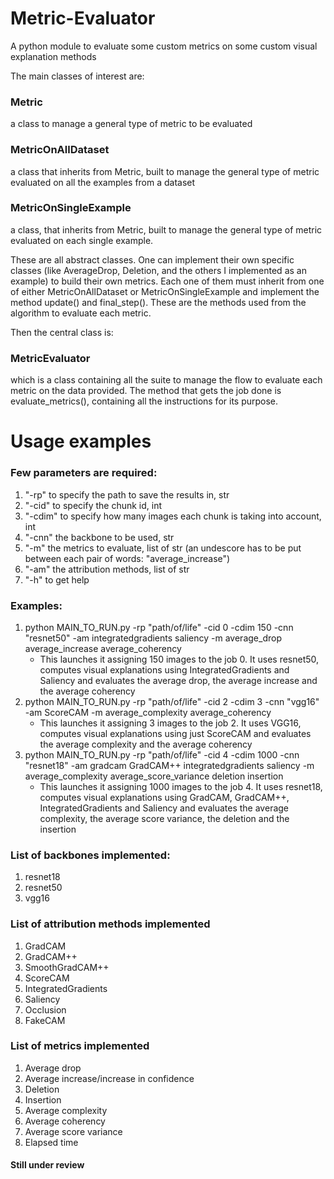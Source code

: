 # Metric-Evaluator
 
A python module to evaluate some custom metrics on some custom visual explanation methods

The main classes of interest are: 

### Metric

a class to manage a general type of metric to be evaluated

### MetricOnAllDataset

a class that inherits from Metric, built to manage the general type of metric evaluated on all the examples from a dataset 

### MetricOnSingleExample

a class, that inherits from Metric, built to manage the general type of metric evaluated on each single example.

These are all abstract classes. One can implement their own specific classes (like AverageDrop, Deletion, and the others I implemented as an example) to build their own metrics. Each one of them must inherit from one of either MetricOnAllDataset or MetricOnSingleExample and implement the method update() and final_step(). These are the methods used from the algorithm to evaluate each metric.

Then the central class is: 

### MetricEvaluator

which is a class containing all the suite to manage the flow to evaluate each metric on the data provided. The method that gets the job done is evaluate_metrics(), containing all the instructions for its purpose.

# Usage examples
### Few parameters are required:
1) "-rp" to specify the path to save the results in, str
2) "-cid" to specify the chunk id, int
3) "-cdim" to specify how many images each chunk is taking into account, int
4) "-cnn" the backbone to be used, str
5) "-m" the metrics to evaluate, list of str (an undescore has to be put between each pair of words: "average_increase")
6) "-am" the attribution methods, list of str
7) "-h" to get help

### Examples:
1) python MAIN_TO_RUN.py -rp "path/of/life" -cid 0 -cdim 150 -cnn "resnet50" -am integratedgradients saliency -m average_drop average_increase average_coherency
   - This launches it assigning 150 images to the job 0. It uses resnet50, computes visual explanations using IntegratedGradients and Saliency and evaluates the average drop, the average increase and the average coherency
2) python MAIN_TO_RUN.py -rp "path/of/life" -cid 2 -cdim 3 -cnn "vgg16" -am ScoreCAM -m average_complexity average_coherency
   - This launches it assigning 3 images to the job 2. It uses VGG16, computes visual explanations using just ScoreCAM and evaluates the average complexity and the average coherency
4) python MAIN_TO_RUN.py -rp "path/of/life" -cid 4 -cdim 1000 -cnn "resnet18" -am gradcam GradCAM++ integratedgradients saliency -m average_complexity average_score_variance deletion insertion
   - This launches it assigning 1000 images to the job 4. It uses resnet18, computes visual explanations using GradCAM, GradCAM++, IntegratedGradients and Saliency and evaluates the average complexity, the average score variance, the deletion and the insertion

### List of backbones implemented:
1) resnet18
2) resnet50
3) vgg16

### List of attribution methods implemented
1) GradCAM
2) GradCAM++
3) SmoothGradCAM++
4) ScoreCAM
5) IntegratedGradients
6) Saliency
7) Occlusion
8) FakeCAM

### List of metrics implemented
1) Average drop
2) Average increase/increase in confidence
3) Deletion
4) Insertion
5) Average complexity
6) Average coherency
7) Average score variance
8) Elapsed time

#### Still under review
